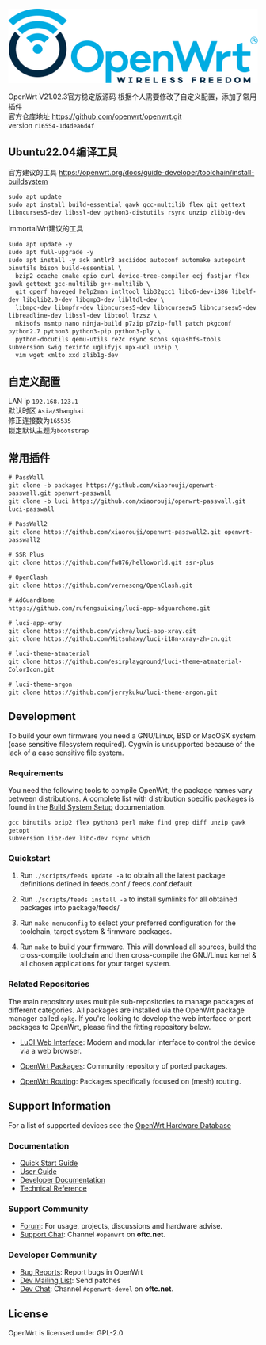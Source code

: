 ![OpenWrt logo](include/logo.png)

OpenWrt V21.02.3官方稳定版源码  根据个人需要修改了自定义配置，添加了常用插件  
官方仓库地址 https://github.com/openwrt/openwrt.git  
version `r16554-1d4dea6d4f`

## Ubuntu22.04编译工具
官方建议的工具
https://openwrt.org/docs/guide-developer/toolchain/install-buildsystem
```
sudo apt update
sudo apt install build-essential gawk gcc-multilib flex git gettext libncurses5-dev libssl-dev python3-distutils rsync unzip zlib1g-dev
```
ImmortalWrt建议的工具
```
sudo apt update -y
sudo apt full-upgrade -y
sudo apt install -y ack antlr3 asciidoc autoconf automake autopoint binutils bison build-essential \
  bzip2 ccache cmake cpio curl device-tree-compiler ecj fastjar flex gawk gettext gcc-multilib g++-multilib \
  git gperf haveged help2man intltool lib32gcc1 libc6-dev-i386 libelf-dev libglib2.0-dev libgmp3-dev libltdl-dev \
  libmpc-dev libmpfr-dev libncurses5-dev libncursesw5 libncursesw5-dev libreadline-dev libssl-dev libtool lrzsz \
  mkisofs msmtp nano ninja-build p7zip p7zip-full patch pkgconf python2.7 python3 python3-pip python3-ply \
  python-docutils qemu-utils re2c rsync scons squashfs-tools subversion swig texinfo uglifyjs upx-ucl unzip \
  vim wget xmlto xxd zlib1g-dev
```



## 自定义配置
LAN ip `192.168.123.1`  
默认时区 `Asia/Shanghai`  
修正连接数为`165535`  
锁定默认主题为`bootstrap`  

## 常用插件
```
# PassWall  
git clone -b packages https://github.com/xiaorouji/openwrt-passwall.git openwrt-passwall
git clone -b luci https://github.com/xiaorouji/openwrt-passwall.git luci-passwall
```
```
# PassWall2
git clone https://github.com/xiaorouji/openwrt-passwall2.git openwrt-passwall2
```
```
# SSR Plus
git clone https://github.com/fw876/helloworld.git ssr-plus
```
```
# OpenClash
git clone https://github.com/vernesong/OpenClash.git
```
```
# AdGuardHome
https://github.com/rufengsuixing/luci-app-adguardhome.git
```
```
# luci-app-xray
git clone https://github.com/yichya/luci-app-xray.git
git clone https://github.com/Mitsuhaxy/luci-i18n-xray-zh-cn.git
```
```
# luci-theme-atmaterial
git clone https://github.com/esirplayground/luci-theme-atmaterial-ColorIcon.git
```
```
# luci-theme-argon
git clone https://github.com/jerrykuku/luci-theme-argon.git
```


## Development

To build your own firmware you need a GNU/Linux, BSD or MacOSX system (case
sensitive filesystem required). Cygwin is unsupported because of the lack of a
case sensitive file system.

### Requirements

You need the following tools to compile OpenWrt, the package names vary between
distributions. A complete list with distribution specific packages is found in
the [Build System Setup](https://openwrt.org/docs/guide-developer/build-system/install-buildsystem)
documentation.

```
gcc binutils bzip2 flex python3 perl make find grep diff unzip gawk getopt
subversion libz-dev libc-dev rsync which
```

### Quickstart

1. Run `./scripts/feeds update -a` to obtain all the latest package definitions
   defined in feeds.conf / feeds.conf.default

2. Run `./scripts/feeds install -a` to install symlinks for all obtained
   packages into package/feeds/

3. Run `make menuconfig` to select your preferred configuration for the
   toolchain, target system & firmware packages.

4. Run `make` to build your firmware. This will download all sources, build the
   cross-compile toolchain and then cross-compile the GNU/Linux kernel & all chosen
   applications for your target system.

### Related Repositories

The main repository uses multiple sub-repositories to manage packages of
different categories. All packages are installed via the OpenWrt package
manager called `opkg`. If you're looking to develop the web interface or port
packages to OpenWrt, please find the fitting repository below.

* [LuCI Web Interface](https://github.com/openwrt/luci): Modern and modular
  interface to control the device via a web browser.

* [OpenWrt Packages](https://github.com/openwrt/packages): Community repository
  of ported packages.

* [OpenWrt Routing](https://github.com/openwrt/routing): Packages specifically
  focused on (mesh) routing.

## Support Information

For a list of supported devices see the [OpenWrt Hardware Database](https://openwrt.org/supported_devices)

### Documentation

* [Quick Start Guide](https://openwrt.org/docs/guide-quick-start/start)
* [User Guide](https://openwrt.org/docs/guide-user/start)
* [Developer Documentation](https://openwrt.org/docs/guide-developer/start)
* [Technical Reference](https://openwrt.org/docs/techref/start)

### Support Community

* [Forum](https://forum.openwrt.org): For usage, projects, discussions and hardware advise.
* [Support Chat](https://webchat.oftc.net/#openwrt): Channel `#openwrt` on **oftc.net**.

### Developer Community

* [Bug Reports](https://bugs.openwrt.org): Report bugs in OpenWrt
* [Dev Mailing List](https://lists.openwrt.org/mailman/listinfo/openwrt-devel): Send patches
* [Dev Chat](https://webchat.oftc.net/#openwrt-devel): Channel `#openwrt-devel` on **oftc.net**.

## License

OpenWrt is licensed under GPL-2.0
